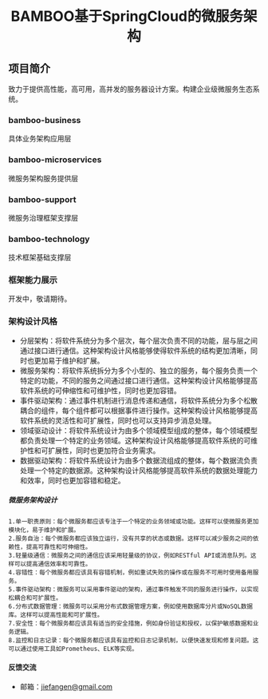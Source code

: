 <h1 style="text-align: center">BAMBOO基于SpringCloud的微服务架构</h1>
<div style="text-align: center"></div>

## 项目简介
致力于提供高性能，高可用，高并发的服务器设计方案。构建企业级微服务生态系统。

### bamboo-business
具体业务架构应用层
### bamboo-microservices
微服务架构服务提供层
### bamboo-support
微服务治理框架支撑层
### bamboo-technology
技术框架基础支撑层

### 框架能力展示
开发中，敬请期待。

### 架构设计风格
- 分层架构：将软件系统分为多个层次，每个层次负责不同的功能，层与层之间通过接口进行通信。这种架构设计风格能够使得软件系统的结构更加清晰，同时也更加易于维护和扩展。
- 微服务架构：将软件系统拆分为多个小型的、独立的服务，每个服务负责一个特定的功能，不同的服务之间通过接口进行通信。这种架构设计风格能够提高软件系统的可伸缩性和可维护性，同时也更加容错。
- 事件驱动架构：通过事件机制进行消息传递和通信，将软件系统分为多个松散耦合的组件，每个组件都可以根据事件进行操作。这种架构设计风格能够提高软件系统的灵活性和可扩展性，同时也可以支持异步消息处理。
- 领域驱动设计：将软件系统设计为由多个领域模型组成的整体，每个领域模型都负责处理一个特定的业务领域。这种架构设计风格能够提高软件系统的可维护性和可扩展性，同时也更加符合业务需求。
- 数据驱动架构：将软件系统设计为由多个数据流组成的整体，每个数据流负责处理一个特定的数据源。这种架构设计风格能够提高软件系统的数据处理能力和效率，同时也更加容错和稳定。

##### 微服务架构设计
    1.单一职责原则：每个微服务都应该专注于一个特定的业务领域或功能。这样可以使微服务更加模块化，易于维护和扩展。
    2.服务自治：每个微服务都应该独立运行，没有共享的状态或数据。这样可以减少服务之间的依赖性，提高可靠性和可伸缩性。
    3.轻量级通信：微服务之间的通信应该采用轻量级的协议，例如RESTful API或消息队列。这样可以提高通信效率和可靠性。
    4.容错性：每个微服务都应该具有容错机制，例如重试失败的操作或在服务不可用时使用备用服务。
    5.事件驱动架构：微服务可以采用事件驱动的架构，通过事件触发不同的服务进行操作，以实现松耦合和可扩展性。
    6.分布式数据管理：微服务可以采用分布式数据管理方案，例如使用数据库分片或NoSQL数据库。这样可以提高性能和可扩展性。
    7.安全性：每个微服务都应该具有适当的安全措施，例如身份验证和授权，以保护敏感数据和业务逻辑。
    8.监控和日志记录：每个微服务都应该具有监控和日志记录机制，以便快速发现和修复问题。这可以通过使用工具如Prometheus、ELK等实现。

#### 反馈交流
- 邮箱：jiefangen@gmail.com


